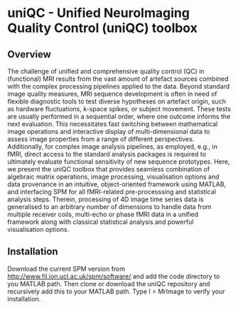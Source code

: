 # uniQC - Unified NeuroImaging Quality Control (uniQC) toolbox

## Overview
The challenge of unified and comprehensive quality control (QC) in (functional) MRI results from the vast amount of artefact sources combined with the complex processing pipelines applied to the data. Beyond standard image quality measures, MRI sequence development is often in need of flexible diagnostic tools to test diverse hypotheses on artefact origin, such as hardware fluctuations, k-space spikes, or subject movement. These tests are usually performed in a sequential order, where one outcome informs the next evaluation. This necessitates fast switching between mathematical image operations and interactive display of multi-dimensional data to assess image properties from a range of different perspectives. Additionally, for complex image analysis pipelines, as employed, e.g., in fMRI, direct access to the standard analysis packages is required to ultimately evaluate functional sensitivity of new sequence prototypes. Here, we present the uniQC toolbox that provides seamless combination of algebraic matrix operations, image processing, visualisation options and data provenance in an intuitive, object-oriented framework using MATLAB, and interfacing SPM for all fMRI-related pre-processsing and statistical analysis steps. Therein, processing of 4D image time series data is generalised to an arbitrary number of dimensions to handle data from multiple receiver coils, multi-echo or phase fMRI data in a unified framework along with classical statistical analysis and powerful visualisation options.
## Installation

Download the current SPM version from http://www.fil.ion.ucl.ac.uk/spm/software/ and add the code directory to you MATLAB path. Then clone or download the uniQC repository and recursively add this to your MATLAB path. Type I = MrImage to verify your installation.
